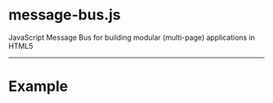 message-bus.js
==============

JavaScript Message Bus for building modular (multi-page) applications in HTML5

---

Example
=======

<object width="851px" height="502px" data="example/src/main.html" />
